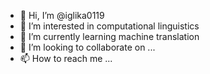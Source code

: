 - 👋 Hi, I’m @iglika0119
- 👀 I’m interested in computational linguistics
- 🌱 I’m currently learning machine translation
- 💞️ I’m looking to collaborate on ...
- 📫 How to reach me ...

<!---
iglika0119/iglika0119 is a ✨ special ✨ repository because its `README.md` (this file) appears on your GitHub profile.
You can click the Preview link to take a look at your changes.
--->
